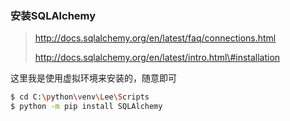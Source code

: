 ### 安装SQLAlchemy

> http://docs.sqlalchemy.org/en/latest/faq/connections.html
>
> http://docs.sqlalchemy.org/en/latest/intro.html\#installation

这里我是使用虚拟环境来安装的，随意即可

```bash
$ cd C:\python\venv\Lee\Scripts
$ python -m pip install SQLAlchemy
```



